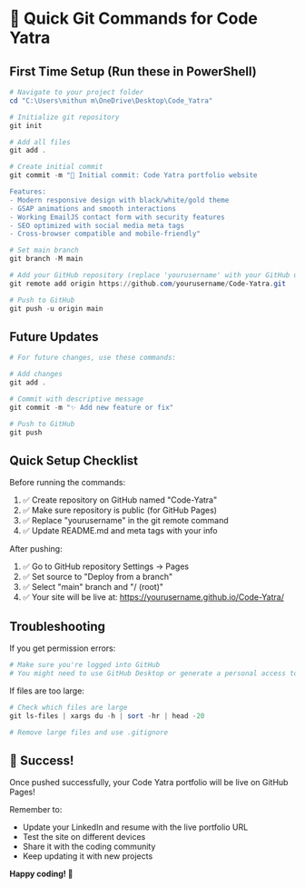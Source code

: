 # 🚀 Quick Git Commands for Code Yatra

## First Time Setup (Run these in PowerShell)

```powershell
# Navigate to your project folder
cd "C:\Users\mithun m\OneDrive\Desktop\Code_Yatra"

# Initialize git repository
git init

# Add all files
git add .

# Create initial commit
git commit -m "🚀 Initial commit: Code Yatra portfolio website

Features:
- Modern responsive design with black/white/gold theme
- GSAP animations and smooth interactions  
- Working EmailJS contact form with security features
- SEO optimized with social media meta tags
- Cross-browser compatible and mobile-friendly"

# Set main branch
git branch -M main

# Add your GitHub repository (replace 'yourusername' with your GitHub username)
git remote add origin https://github.com/yourusername/Code-Yatra.git

# Push to GitHub
git push -u origin main
```

## Future Updates

```powershell
# For future changes, use these commands:

# Add changes
git add .

# Commit with descriptive message
git commit -m "✨ Add new feature or fix"

# Push to GitHub
git push
```

## Quick Setup Checklist

Before running the commands:

1. ✅ Create repository on GitHub named "Code-Yatra"
2. ✅ Make sure repository is public (for GitHub Pages)
3. ✅ Replace "yourusername" in the git remote command
4. ✅ Update README.md and meta tags with your info

After pushing:

1. ✅ Go to GitHub repository Settings → Pages
2. ✅ Set source to "Deploy from a branch"
3. ✅ Select "main" branch and "/ (root)"
4. ✅ Your site will be live at: https://yourusername.github.io/Code-Yatra/

## Troubleshooting

If you get permission errors:
```powershell
# Make sure you're logged into GitHub
# You might need to use GitHub Desktop or generate a personal access token
```

If files are too large:
```powershell
# Check which files are large
git ls-files | xargs du -h | sort -hr | head -20

# Remove large files and use .gitignore
```

## 🎉 Success!

Once pushed successfully, your Code Yatra portfolio will be live on GitHub Pages!

Remember to:
- Update your LinkedIn and resume with the live portfolio URL
- Test the site on different devices
- Share it with the coding community
- Keep updating it with new projects

**Happy coding! 🚀**